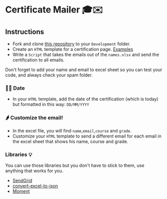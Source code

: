 # Certificate Mailer 🎓✉️

## Instructions

- Fork and clone [this repository](https://github.com/JoinCODED/Task-JS-Email-Script) to your `Development` folder.
- Create an `HTML` template for a certification page. [Examples](https://www.google.com/search?q=html+certification&sxsrf=APq-WBtldQ36xE9ER75MggEvBjAlxqmbag:1648889267097&source=lnms&tbm=isch&sa=X&ved=2ahUKEwia7qeY__T2AhWJTcAKHRsPCPAQ_AUoAXoECAEQAw&biw=1720&bih=654&dpr=2)
- Write a `Script` that takes the emails out of the `names.xlsx` and send the certification to all emails.

Don't forget to add your name and email to excel sheet so you can test your code, and always check your spam folder.

### 🤼‍♂️ Date

- In your `HTML` template, add the date of the certification (which is today) but formatted in this way: `DD/MM/YYYY`

### 🌶 Customize the email!

- In the excel file, you will find `name`,`email`,`course` and `grade`.
- Customize your `HTML` template to send a different email for each email in the excel sheet that shows his name, course and grade.

### Libraries 💡

You can use those libraries but you don't have to stick to them, use anything that works for you.

- [SendGrid](https://sendgrid.com/)
- [convert-excel-to-json](https://www.npmjs.com/package/convert-excel-to-json)
- [Moment](https://www.npmjs.com/package/moment)
